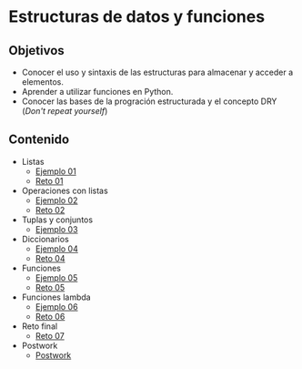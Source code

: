 #  Estructuras de datos y funciones

## Objetivos

* Conocer el uso y sintaxis de las estructuras para almacenar y acceder a elementos.
* Aprender a utilizar funciones en Python.
* Conocer las bases de la progración estructurada y el concepto DRY (*Don't repeat yourself*)

## Contenido

* Listas
  * [Ejemplo 01](ejemplo01/readme.md)
  * [Reto 01](reto01/readme.md)
* Operaciones con listas
  * [Ejemplo 02](ejemplo02/readme.md)
  * [Reto 02](reto02/readme.md)
* Tuplas y conjuntos
  * [Ejemplo 03](ejemplo03/readme.md)
* Diccionarios
  * [Ejemplo 04](ejemplo04/readme.md)
  * [Reto 04](reto04/readme.md)
* Funciones
  * [Ejemplo 05](ejemplo05/readme.md)
  * [Reto 05](reto05/readme.md)
* Funciones lambda
  * [Ejemplo 06](ejemplo06/readme.md)
  * [Reto 06](reto06/readme.md)
* Reto final
  * [Reto 07](reto07/readme.md)
* Postwork
  * [Postwork](postwork/readme.md)